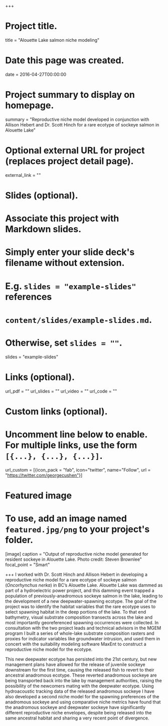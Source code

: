 +++
# Project title.
title = "Alouette Lake salmon niche modeling"

# Date this page was created.
date = 2016-04-27T00:00:00

# Project summary to display on homepage.
summary = "Reproductive niche model developed in conjunction with Allison Hebert and Dr. Scott Hinch for a rare ecotype of sockeye salmon in Alouette Lake"

# Optional external URL for project (replaces project detail page).
external_link = ""

# Slides (optional).
#   Associate this project with Markdown slides.
#   Simply enter your slide deck's filename without extension.
#   E.g. `slides = "example-slides"` references 
#   `content/slides/example-slides.md`.
#   Otherwise, set `slides = ""`.
slides = "example-slides"

# Links (optional).
url_pdf = ""
url_slides = ""
url_video = ""
url_code = ""

# Custom links (optional).
#   Uncomment line below to enable. For multiple links, use the form `[{...}, {...}, {...}]`.
url_custom = [{icon_pack = "fab", icon="twitter", name="Follow", url = "https://twitter.com/georgecushen"}]

# Featured image
# To use, add an image named `featured.jpg/png` to your project's folder. 

[image]
  caption = "Output of reproductive niche model generated for resident sockeye in Alouette Lake. Photo credit: Steven Brownlee"
  focal_point = "Smart"
  
+++
 I worked with Dr. Scott Hinch and Allison Hebert in developing a reproductive niche model for a rare ecotype
of sockeye salmon (*Oncorhynchus nerka*) in BC’s Alouette Lake. Alouette Lake was dammed as
part of a hydroelectric power project, and this damming event trapped a population of
previously-anadromous sockeye salmon in the lake, leading to the development of a new
deepwater-spawning ecotype. The goal of the project was to identify the habitat variables that the
rare ecotype uses to select spawning habitat in the deep portions of the lake. To that end
bathymetry, visual substrate composition transects across the lake and most importantly 
georeferenced spawning occurrences were collected. In consultation with the two project leads
and technical advisors in the MGEM program I built a series of whole-lake substrate
composition rasters and proxies for indicator variables like groundwater intrusion, and used them
in concert with the suitability modeling software MaxEnt to construct a reproductive niche
model for the ecotype.

This new deepwater ecotype has persisted into the 21st century, but new management
plans have allowed for the release of juvenile sockeye downstream for the first time, causing the
released fish to revert to their ancestral anadromous ecotype. These reverted anadromous
sockeye are being transported back into the lake by management authorities, raising the
possibility of the newcomers mating with the deepwater ecotype. Using hydroacoustic tracking
data of the released anadromous sockeye I have also developed a second niche model for the
spawning preferences of the anadromous sockeye and using comparative niche metrics have
found that the anadromous sockeye and deepwater sockeye have significantly different
reproductive niche envelopes, despite being released into the same ancestral habitat and sharing a
very recent point of divergence. 
